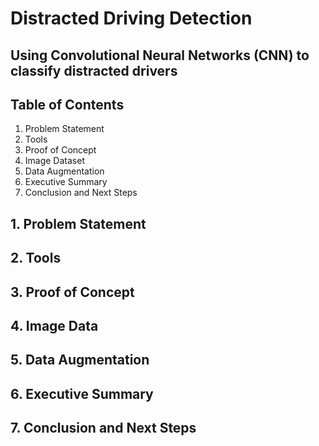 # Distracted Driving Detection

## Using Convolutional Neural Networks (CNN) to classify distracted drivers

## Table of Contents

1. Problem Statement
2. Tools
3. Proof of Concept
4. Image Dataset
5. Data Augmentation
6. Executive Summary
7. Conclusion and Next Steps

## 1. Problem Statement

## 2. Tools

## 3. Proof of Concept

## 4. Image Data

## 5. Data Augmentation

## 6. Executive Summary

## 7. Conclusion and Next Steps
